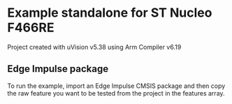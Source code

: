 # Example standalone for ST Nucleo F466RE

Project created with uVision v5.38 using Arm Compiler v6.19

## Edge Impulse package
To run the example, import an Edge Impulse CMSIS package and then copy the raw feature you want to be tested from the project in the features array.
